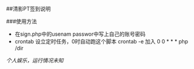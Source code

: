 ##清影PT签到说明

###使用方法
+ 在sign.php中的usenam passwor中写上自己的账号密码
+ crontab 设立定时任务，0时自动跑这个脚本  crontab -e 加入 0 0 * * * php /dir

*个人娱乐，运行情况未知*
